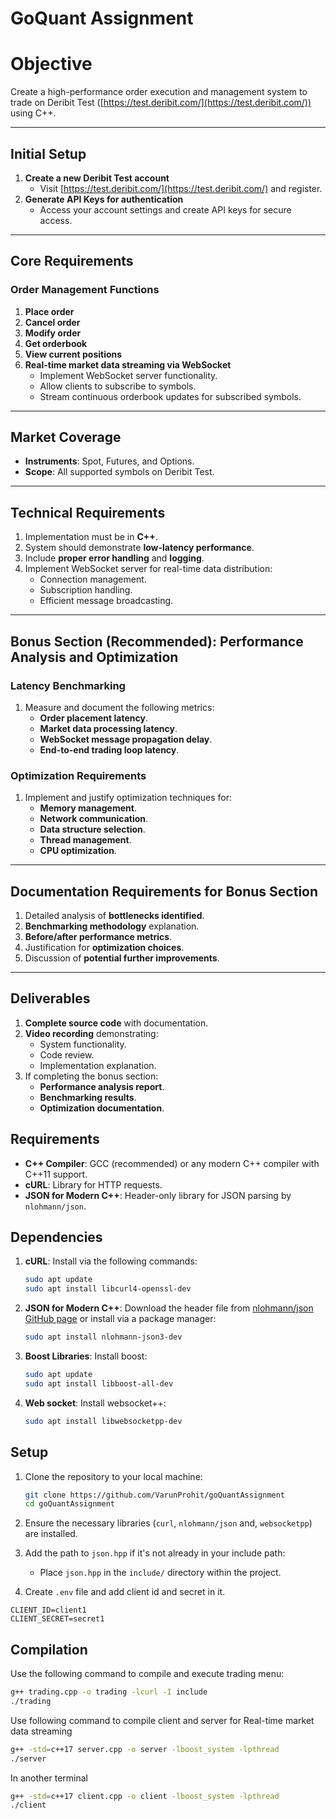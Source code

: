 # GoQuant Assignment

# Objective

Create a high-performance order execution and management system to trade on Deribit Test ([https://test.deribit.com/](https://test.deribit.com/)) using C++.

---

## Initial Setup

1. **Create a new Deribit Test account**
   - Visit [https://test.deribit.com/](https://test.deribit.com/) and register.
2. **Generate API Keys for authentication**
   - Access your account settings and create API keys for secure access.

---

## Core Requirements

### **Order Management Functions**

1. **Place order**
2. **Cancel order**
3. **Modify order**
4. **Get orderbook**
5. **View current positions**
6. **Real-time market data streaming via WebSocket**
   - Implement WebSocket server functionality.
   - Allow clients to subscribe to symbols.
   - Stream continuous orderbook updates for subscribed symbols.

---

## Market Coverage

- **Instruments**: Spot, Futures, and Options.
- **Scope**: All supported symbols on Deribit Test.

---

## Technical Requirements

1. Implementation must be in **C++**.
2. System should demonstrate **low-latency performance**.
3. Include **proper error handling** and **logging**.
4. Implement WebSocket server for real-time data distribution:
   - Connection management.
   - Subscription handling.
   - Efficient message broadcasting.

---

## Bonus Section (Recommended): Performance Analysis and Optimization

### **Latency Benchmarking**

1. Measure and document the following metrics:
   - **Order placement latency**.
   - **Market data processing latency**.
   - **WebSocket message propagation delay**.
   - **End-to-end trading loop latency**.

### **Optimization Requirements**

1. Implement and justify optimization techniques for:
   - **Memory management**.
   - **Network communication**.
   - **Data structure selection**.
   - **Thread management**.
   - **CPU optimization**.

---

## Documentation Requirements for Bonus Section

1. Detailed analysis of **bottlenecks identified**.
2. **Benchmarking methodology** explanation.
3. **Before/after performance metrics**.
4. Justification for **optimization choices**.
5. Discussion of **potential further improvements**.

---

## Deliverables

1. **Complete source code** with documentation.
2. **Video recording** demonstrating:
   - System functionality.
   - Code review.
   - Implementation explanation.
3. If completing the bonus section:
   - **Performance analysis report**.
   - **Benchmarking results**.
   - **Optimization documentation**.

## Requirements

- **C++ Compiler**: GCC (recommended) or any modern C++ compiler with C++11 support.
- **cURL**: Library for HTTP requests.
- **JSON for Modern C++**: Header-only library for JSON parsing by `nlohmann/json`.

## Dependencies

1. **cURL**: Install via the following commands:

   ```bash
   sudo apt update
   sudo apt install libcurl4-openssl-dev
   ```

2. **JSON for Modern C++**: Download the header file from [nlohmann/json GitHub page](https://github.com/nlohmann/json) or install via a package manager:
   ```bash
   sudo apt install nlohmann-json3-dev
   ```
3. **Boost Libraries**: Install boost:
   ```bash
   sudo apt update
   sudo apt install libboost-all-dev
   ```
4. **Web socket**: Install websocket++:
   ```bash
   sudo apt install libwebsocketpp-dev
   ```

## Setup

1. Clone the repository to your local machine:

   ```bash
   git clone https://github.com/VarunProhit/goQuantAssignment
   cd goQuantAssignment
   ```

2. Ensure the necessary libraries (`curl`, `nlohmann/json` and, `websocketpp`) are installed.

3. Add the path to `json.hpp` if it's not already in your include path:

   - Place `json.hpp` in the `include/` directory within the project.

4. Create `.env` file and add client id and secret in it.

```
CLIENT_ID=client1
CLIENT_SECRET=secret1
```

## Compilation

Use the following command to compile and execute trading menu:

```bash
g++ trading.cpp -o trading -lcurl -I include
./trading
```

Use following command to compile client and server for Real-time market data streaming

```bash
g++ -std=c++17 server.cpp -o server -lboost_system -lpthread
./server
```

In another terminal

```bash
g++ -std=c++17 client.cpp -o client -lboost_system -lpthread
./client
```
